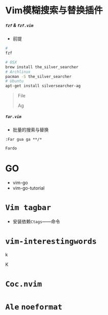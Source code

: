# Vim模糊搜索与替换插件

##### `fzf` & `fzf.vim`

- 前提

```bash
#
fzf

# OSX
brew install the_silver_searcher
# Archlinux
pacman -S the_silver_searcher
# Ubuntu
apt-get install silversearcher-ag
```

> File 
>
> Ag



##### `far.vim`

- 批量的搜索与替换

```
:Far gua ga **/*

Fardo
```





# GO 

- vim-go
- vim-go-tutorial





# `Vim tagbar`

- 安装依赖`Ctags`——命令

<F4>

# `vim-interestingwords`

<LEADER> k 

<LEADER>K



# `Coc.nvim`







# `Ale` `noeformat`

